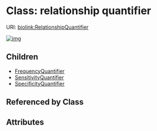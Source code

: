 
# Class: relationship quantifier




URI: [biolink:RelationshipQuantifier](https://w3id.org/biolink/vocab/RelationshipQuantifier)


[![img](https://yuml.me/diagram/nofunky;dir:TB/class/[SpecificityQuantifier],[SensitivityQuantifier],[RelationshipQuantifier]^-[SpecificityQuantifier],[RelationshipQuantifier]^-[SensitivityQuantifier],[RelationshipQuantifier]^-[FrequencyQuantifier],[FrequencyQuantifier])](https://yuml.me/diagram/nofunky;dir:TB/class/[SpecificityQuantifier],[SensitivityQuantifier],[RelationshipQuantifier]^-[SpecificityQuantifier],[RelationshipQuantifier]^-[SensitivityQuantifier],[RelationshipQuantifier]^-[FrequencyQuantifier],[FrequencyQuantifier])

## Children

 * [FrequencyQuantifier](FrequencyQuantifier.md)
 * [SensitivityQuantifier](SensitivityQuantifier.md)
 * [SpecificityQuantifier](SpecificityQuantifier.md)

## Referenced by Class


## Attributes

